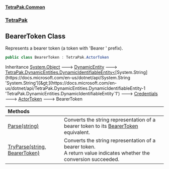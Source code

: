 #### [TetraPak.Common](index.md 'index')
### [TetraPak](TetraPak.md 'TetraPak')
## BearerToken Class
Represents a bearer token (a token with 'Bearer ' prefix).  
```csharp
public class BearerToken : TetraPak.ActorToken
```

Inheritance [System.Object](https://docs.microsoft.com/en-us/dotnet/api/System.Object 'System.Object') &#129106; [DynamicEntity](TetraPak_DynamicEntities_DynamicEntity.md 'TetraPak.DynamicEntities.DynamicEntity') &#129106; [TetraPak.DynamicEntities.DynamicIdentifiableEntity&lt;](https://docs.microsoft.com/en-us/dotnet/api/TetraPak.DynamicEntities.DynamicIdentifiableEntity-1 'TetraPak.DynamicEntities.DynamicIdentifiableEntity`1')[System.String](https://docs.microsoft.com/en-us/dotnet/api/System.String 'System.String')[&gt;](https://docs.microsoft.com/en-us/dotnet/api/TetraPak.DynamicEntities.DynamicIdentifiableEntity-1 'TetraPak.DynamicEntities.DynamicIdentifiableEntity`1') &#129106; [Credentials](TetraPak_Credentials.md 'TetraPak.Credentials') &#129106; [ActorToken](TetraPak_ActorToken.md 'TetraPak.ActorToken') &#129106; BearerToken  

| Methods | |
| :--- | :--- |
| [Parse(string)](TetraPak_BearerToken_Parse(string).md 'TetraPak.BearerToken.Parse(string)') | Converts the string representation of a bearer token to its [BearerToken](TetraPak_BearerToken.md 'TetraPak.BearerToken') equivalent.<br/> |
| [TryParse(string, BearerToken)](TetraPak_BearerToken_TryParse(string_TetraPak_BearerToken).md 'TetraPak.BearerToken.TryParse(string, TetraPak.BearerToken)') | Converts the string representation of a bearer token.<br/>A return value indicates whether the conversion succeeded.<br/> |
